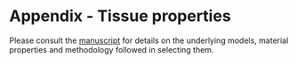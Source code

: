 # Appendix - Tissue properties

Please consult the 
<a href="https://doi.org/10.1109/TUFFC.2023.3274046" target="_blank">manuscript</a> for details on the underlying models, material properties and methodology followed in selecting them.


